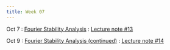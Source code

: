 ```yaml
---
title: Week 07
---
```


Oct 7
: [Fourier Stability Analysis](https://boguoporousmedia.github.io/HWRS504-2025Fall/lecture/)
  : [Lecture note #13](https://boguoporousmedia.github.io/HWRS504-2025Fall/lecture/)

Oct 9
: [Fourier Stability Analysis (continued)](https://boguoporousmedia.github.io/HWRS504-2025Fall/lecture/)
  : [Lecture note #14](https://boguoporousmedia.github.io/HWRS504-2025Fall/lecture/)

